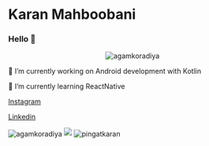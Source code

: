 # Karan Mahboobani

### Hello 👋

<p align="center"> <img src="https://komarev.com/ghpvc/?username=pingatkaran" alt="agamkoradiya" /> </p>

🔭 I’m currently working on Android development with Kotlin

🌱 I’m currently learning ReactNative


<a href="https://www.instagram.com/corporate_kaamwala/"> Instagram </a>

<a href="https://www.linkedin.com/in/karanpb250/"> Linkedin </a>


<img align="center" src="https://github-readme-stats.vercel.app/api/top-langs/?username=pingatkaran&layout=compact" alt="agamkoradiya" />

<img src="https://github-readme-stats.vercel.app/api?username=pingatkaran&&show_icons=true&title_color=ffffff&icon_color=bb2acf&text_color=daf7dc&bg_color=151515">

<img align="center" src="https://github-readme-stats.vercel.app/api/top-langs/?username=pingatkaran&theme=black-blue" alt="pingatkaran"/>
